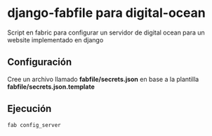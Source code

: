 # django-fabfile para digital-ocean

Script en fabric para configurar un servidor de digital ocean para un website implementado en django

## Configuración

Cree un archivo llamado **fabfile/secrets.json** en base a la plantilla **fabfile/secrets.json.template**

## Ejecución

```sh
fab config_server
```